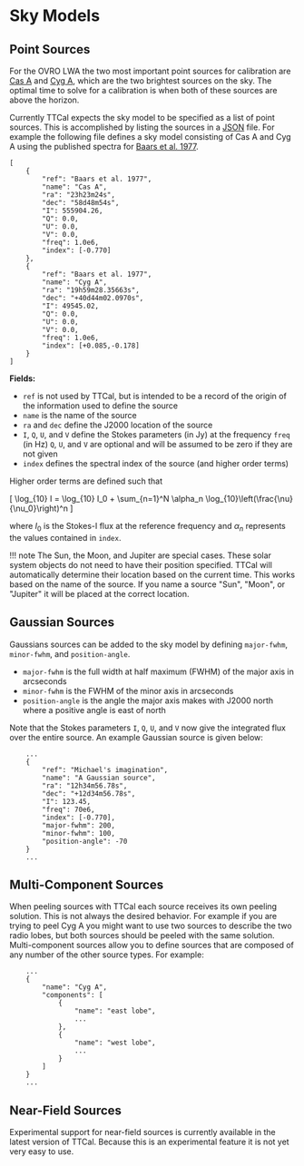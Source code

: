# Sky Models

## Point Sources

For the OVRO LWA the two most important point sources for calibration are
[Cas A](https://en.wikipedia.org/wiki/Cassiopeia_A) and
[Cyg A](https://en.wikipedia.org/wiki/Cygnus_A), which are the two brightest
sources on the sky. The optimal time to solve for a calibration is when both
of these sources are above the horizon.

Currently TTCal expects the sky model to be specified as a list of point sources.
This is accomplished by listing the sources in a [JSON](http://www.json.org/) file.
For example the following file defines a sky model consisting of Cas A and Cyg A
using the published spectra for [Baars et al. 1977](http://adsabs.harvard.edu/abs/1977A%26A....61...99B).

```
[
    {
        "ref": "Baars et al. 1977",
        "name": "Cas A",
        "ra": "23h23m24s",
        "dec": "58d48m54s",
        "I": 555904.26,
        "Q": 0.0,
        "U": 0.0,
        "V": 0.0,
        "freq": 1.0e6,
        "index": [-0.770]
    },
    {
        "ref": "Baars et al. 1977",
        "name": "Cyg A",
        "ra": "19h59m28.35663s",
        "dec": "+40d44m02.0970s",
        "I": 49545.02,
        "Q": 0.0,
        "U": 0.0,
        "V": 0.0,
        "freq": 1.0e6,
        "index": [+0.085,-0.178]
    }
]
```

**Fields:**

* `ref` is not used by TTCal, but is intended to be a record of the origin
  of the information used to define the source
* `name` is the name of the source
* `ra` and `dec` define the J2000 location of the source
* `I`, `Q`, `U`, and `V` define the Stokes parameters (in Jy) at the frequency `freq` (in Hz)
  `Q`, `U`, and `V` are optional and will be assumed to be zero if they are not given
* `index` defines the spectral index of the source (and higher order terms)

Higher order terms are defined such that

\[
    \log_{10} I = \log_{10} I_0 + \sum_{n=1}^N \alpha_n \log_{10}\left(\frac{\nu}{\nu_0}\right)^n
\]

where $I_0$ is the Stokes-I flux at the reference frequency and $\alpha_n$ represents
the values contained in `index`.

!!! note
    The Sun, the Moon, and Jupiter are special cases. These solar system objects do not
    need to have their position specified. TTCal will automatically determine their
    location based on the current time. This works based on the name of the source.
    If you name a source "Sun", "Moon", or "Jupiter" it will be placed at the
    correct location.

## Gaussian Sources

Gaussians sources can be added to the sky model by defining `major-fwhm`, `minor-fwhm`,
and `position-angle`.

* `major-fwhm` is the full width at half maximum (FWHM) of the major axis in arcseconds
* `minor-fwhm` is the FWHM of the minor axis in arcseconds
* `position-angle` is the angle the major axis makes with J2000 north where a positive angle is east of north

Note that the Stokes parameters `I`, `Q`, `U`, and `V` now give the integrated flux
over the entire source. An example Gaussian source is given below:

```
    ...
    {
        "ref": "Michael's imagination",
        "name": "A Gaussian source",
        "ra": "12h34m56.78s",
        "dec": "+12d34m56.78s",
        "I": 123.45,
        "freq": 70e6,
        "index": [-0.770],
        "major-fwhm": 200,
        "minor-fwhm": 100,
        "position-angle": -70
    }
    ...
```

## Multi-Component Sources

When peeling sources with TTCal each source receives its own peeling solution. This is not
always the desired behavior. For example if you are trying to peel Cyg A you might want to
use two sources to describe the two radio lobes, but both sources should be peeled with
the same solution. Multi-component sources allow you to define sources that are composed
of any number of the other source types. For example:

```
    ...
    {
        "name": "Cyg A",
        "components": [
            {
                "name": "east lobe",
                ...
            },
            {
                "name": "west lobe",
                ...
            }
        ]
    }
    ...
```

## Near-Field Sources

Experimental support for near-field sources is currently available in the latest version
of TTCal. Because this is an experimental feature it is not yet very easy to use.

